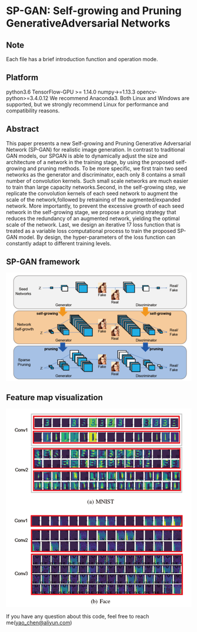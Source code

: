 # SP-GAN: Self-growing and Pruning GenerativeAdversarial Networks
## Note
Each file has a brief introduction function and operation mode.
## Platform
python3.6  TensorFlow-GPU >= 1.14.0   numpy->=1.13.3  opencv-python>=3.4.0.12  We recommend Anaconda3.
Both Linux and Windows are supported, but we strongly recommend Linux for performance and compatibility reasons.
## Abstract
This paper presents a new Self-growing and Pruning Generative Adversarial Network (SP-GAN) for realistic image generation. In contrast to traditional GAN models, our SPGAN is able to dynamically adjust the size and architecture of a network in the training stage, by using the proposed self-growing and pruning methods. To be more specific, we first train two seed networks as the generator and discriminator, each only
8 contains a small number of convolution kernels. Such small scale networks are much easier to train than large capacity networks.Second, in the self-growing step, we replicate the convolution kernels of each seed network to augment the scale of the network,followed by retraining of the augmented/expanded network. More importantly, to prevent the excessive growth of each seed network in the self-growing stage, we propose a pruning strategy that reduces the redundancy of an augmented network, yielding the optimal scale of the network. Last, we design an iterative
17 loss function that is treated as a variable loss computational process to train the proposed SP-GAN model. By design, the hyper-parameters of the loss function can constantly adapt to different training levels.
## SP-GAN framework
![image](https://github.com/Lambert-chen/SPGAN/blob/master/image/frame.png)
## Feature map visualization
![image](https://github.com/Lambert-chen/SPGAN/blob/master/image/Feature_map.png)

If you have any question about this code, feel free to reach me(yao_chen@aliyun.com)
